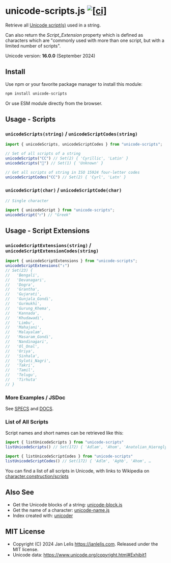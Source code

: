 # unicode-scripts.js [![[ci]](https://github.com/janlelis/unicode-scripts.js/workflows/Test/badge.svg)](https://github.com/janlelis/unicode-scripts.js/actions?query=workflow%3ATest)

Retrieve all [Unicode script(s)](https://en.wikipedia.org/wiki/Script_%28Unicode%29) used in a string.

Can also return the *Script_Extension* property which is defined as characters which are "commonly used with more than one script, but with a limited number of scripts".

Unicode version: **16.0.0** (September 2024)

## Install

Use npm or your favorite package manager to install this module:

```sh
npm install unicode-scripts
```

Or use ESM module directly from the browser.

## Usage - Scripts

### `unicodeScripts(string)` / `unicodeScriptCodes(string)`

```js
import { unicodeScripts, unicodeScriptCodes } from "unicode-scripts";

// Set of all scripts of a string
unicodeScripts("СC") // Set(2) { 'Cyrillic', 'Latin' }
unicodeScripts("𐱐") // Set(1) { 'Unknown' }

// Get all scripts of string in ISO 15924 four-letter codes
unicodeScriptCodes("СC") // Set(2) { 'Cyrl', 'Latn' }
```

### `unicodeScript(char)` / `unicodeScriptCode(char)`

```js
// Single character

import { unicodeScript } from "unicode-scripts";
unicodeScript("ᴦ") // "Greek"
```

## Usage - Script Extensions

### `unicodeScriptExtensions(string)` / `unicodeScriptExtensionCodes(string)`

```js
import { unicodeScriptExtensions } from "unicode-scripts";
unicodeScriptExtensions("॥")
// Set(23) {
//   'Bengali',
//   'Devanagari',
//   'Dogra',
//   'Grantha',
//   'Gujarati',
//   'Gunjala_Gondi',
//   'Gurmukhi',
//   'Gurung_Khema',
//   'Kannada',
//   'Khudawadi',
//   'Limbu',
//   'Mahajani',
//   'Malayalam',
//   'Masaram_Gondi',
//   'Nandinagari',
//   'Ol_Onal',
//   'Oriya',
//   'Sinhala',
//   'Syloti_Nagri',
//   'Takri',
//   'Tamil',
//   'Telugu',
//   'Tirhuta'
// }

```

### More Examples / JSDoc

See [SPECS](/test/unicode-scripts.test.js) and [DOCS](/docs/unicode-scripts.md).

### List of All Scripts

Script names and short names can be retrieved like this:

```js
import { listUnicodeScripts } from "unicode-scripts"
listUnicodeScripts() // Set(172) { 'Adlam', 'Ahom', 'Anatolian_Hieroglyphs', …

import { listUnicodeScriptCodes } from "unicode-scripts"
listUnicodeScriptCodes() // Set(172) { 'Adlm', 'Aghb', 'Ahom', …
```

You can find a list of all scripts in Unicode, with links to Wikipedia on [character.construction/scripts](https://character.construction/scripts)

## Also See

- Get the Unicode blocks of a string: [unicode-block.js](https://github.com/janlelis/unicode-blocks.js)
- Get the name of a character: [unicode-name.js](https://github.com/janlelis/unicode-name.js)
- Index created with: [unicoder](https://github.com/janlelis/unicoder)

## MIT License

- Copyright (C) 2024 Jan Lelis <https://janlelis.com>. Released under the MIT license.
- Unicode data: https://www.unicode.org/copyright.html#Exhibit1
